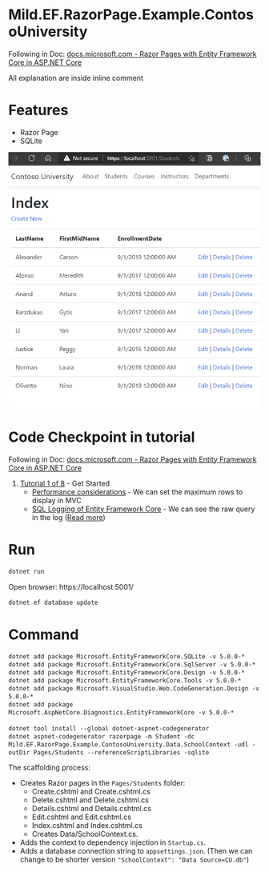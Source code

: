 # Mild.EF.RazorPage.Example.ContosoUniversity

Following in Doc: [docs.microsoft.com - Razor Pages with Entity Framework Core in ASP.NET Core](https://docs.microsoft.com/en-us/aspnet/core/data/ef-rp/intro?view=aspnetcore-5.0&tabs=visual-studio-code)

All explanation are inside inline comment

# Features
- Razor Page
- SQLite

<!-- more -->

![](screenshot.png)

# Code Checkpoint in tutorial 

Following in Doc: [docs.microsoft.com - Razor Pages with Entity Framework Core in ASP.NET Core](https://docs.microsoft.com/en-us/aspnet/core/data/ef-rp/intro?view=aspnetcore-5.0&tabs=visual-studio-code)

1. [Tutorial 1 of 8](https://github.com/SukrepCode/DotNetCore.Templates/tree/b007ab26699f268b468e7a9cafd662cfcf626819/Mild.EF.RazorPage.Example.ContosoUniversity) - Get Started
    - [Performance considerations](https://github.com/SukrepCode/DotNetCore.Templates/tree/3da281ae48501f50f01d642c663d3a38bbc2ee04/Mild.EF.RazorPage.Example.ContosoUniversity) - We can set the maximum rows to display in MVC
    - [SQL Logging of Entity Framework Core](https://github.com/SukrepCode/DotNetCore.Templates/blob/f070b9e6ab5ab9c1b7c7461c3e09af92db2e5868/Mild.EF.RazorPage.Example.ContosoUniversity/appsettings.json#L7) - We can see the raw query in the log ([Read more](https://docs.microsoft.com/en-us/aspnet/core/data/ef-rp/intro?view=aspnetcore-5.0&tabs=visual-studio-code#sql-logging-of-entity-framework-core))




# Run

```sh
dotnet run
```

Open browser: https://localhost:5001/

```
dotnet ef database update
```

# Command

```
dotnet add package Microsoft.EntityFrameworkCore.SQLite -v 5.0.0-*
dotnet add package Microsoft.EntityFrameworkCore.SqlServer -v 5.0.0-*
dotnet add package Microsoft.EntityFrameworkCore.Design -v 5.0.0-*
dotnet add package Microsoft.EntityFrameworkCore.Tools -v 5.0.0-*
dotnet add package Microsoft.VisualStudio.Web.CodeGeneration.Design -v 5.0.0-*
dotnet add package Microsoft.AspNetCore.Diagnostics.EntityFrameworkCore -v 5.0.0-*

dotnet tool install --global dotnet-aspnet-codegenerator
dotnet aspnet-codegenerator razorpage -m Student -dc Mild.EF.RazorPage.Example.ContosoUniversity.Data.SchoolContext -udl -outDir Pages/Students --referenceScriptLibraries -sqlite
```

The scaffolding process:

- Creates Razor pages in the `Pages/Students` folder:
    - Create.cshtml and Create.cshtml.cs
    - Delete.cshtml and Delete.cshtml.cs
    - Details.cshtml and Details.cshtml.cs
    - Edit.cshtml and Edit.cshtml.cs
    - Index.cshtml and Index.cshtml.cs
    - Creates Data/SchoolContext.cs.
- Adds the context to dependency injection in `Startup.cs`.
- Adds a database connection string to `appsettings.json`. (Then we can change to be shorter version `"SchoolContext": "Data Source=CU.db"`)